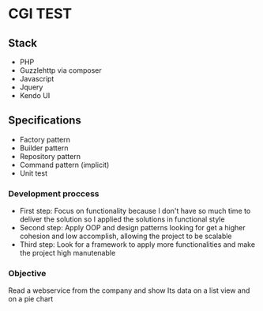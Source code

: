 # CGI TEST

## Stack

- PHP
- Guzzlehttp via composer
- Javascript
- Jquery
- Kendo UI

## Specifications

- Factory pattern
- Builder pattern
- Repository pattern
- Command pattern (implicit)
- Unit test

### Development proccess

- First step: Focus on functionality because I don't have so much time to deliver the solution so I applied the solutions in functional style
- Second step: Apply OOP and design patterns looking for get a higher cohesion and low accomplish, allowing the project to be scalable
- Third step: Look for a framework to apply more functionalities and make the project high manutenable

### Objective

Read a webservice from the company and show Its data on a list view and on a pie chart
